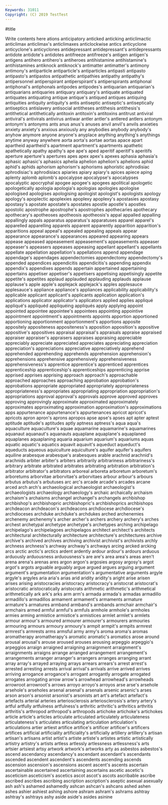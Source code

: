 ```yaml
---
Keywords: 31011
Copyright: (C) 2019 TestTest
---
```


#title

Write contents here
ations anticipatory anticked anticking
anticlimactic anticlimax anticlimax's anticlimaxes anticlockwise antics anticyclone anticyclone's anticyclones antidepressant
antidepressant's antidepressants antidote antidote's antidotes antifreeze antifreeze's antigen antigen's antigens
antihero antihero's antiheroes antihistamine antihistamine's antihistamines antiknock antiknock's antimatter antimatter's
antimony antimony's antiparticle antiparticle's antiparticles antipasti antipasto antipasto's antipastos antipathetic
antipathies antipathy antipathy's antipersonnel antiperspirant antiperspirant's antiperspirants antiphonal antiphonal's antiphonals
antipodes antipodes's antiquarian antiquarian's antiquarians antiquaries antiquary antiquary's antiquate antiquated
antiquates antiquating antique antique's antiqued antiques antiquing antiquities antiquity antiquity's
antis antiseptic antiseptic's antiseptically antiseptics antislavery antisocial antitheses antithesis antithesis's
antithetical antithetically antitoxin antitoxin's antitoxins antitrust antiviral antiviral's antivirals antivirus
antiwar antler antler's antlered antlers antonym antonym's antonyms ants anus
anus's anuses anvil anvil's anvils anxieties anxiety anxiety's anxious anxiously
any anybodies anybody anybody's anyhow anymore anyone anyone's anyplace anything
anything's anythings anytime anyway anywhere aorta aorta's aortae aortas apace
apart apartheid apartheid's apartment apartment's apartments apathetic apathetically apathy apathy's
ape ape's aped aperitif aperitif's aperitifs aperture aperture's apertures apes
apex apex's apexes aphasia aphasia's aphasic aphasic's aphasics aphelia aphelion
aphelion's aphelions aphid aphid's aphids aphorism aphorism's aphorisms aphoristic aphrodisiac
aphrodisiac's aphrodisiacs apiaries apiary apiary's apices apiece aping aplenty aplomb
aplomb's apocalypse apocalypse's apocalypses apocalyptic apocryphal apogee apogee's apogees apolitical
apologetic apologetically apologia apologia's apologias apologies apologise apologised apologises apologising
apologist apologist's apologists apology apology's apoplectic apoplexies apoplexy apoplexy's apostasies
apostasy apostasy's apostate apostate's apostates apostle apostle's apostles apostolic apostrophe
apostrophe's apostrophes apothecaries apothecary apothecary's apotheoses apotheosis apotheosis's appal appalled
appalling appallingly appals apparatus apparatus's apparatuses apparel apparel's apparelled apparelling
apparels apparent apparently apparition apparition's apparitions appeal appeal's appealed appealing
appeals appear appearance appearance's appearances appeared appearing appears appease appeased
appeasement appeasement's appeasements appeaser appeaser's appeasers appeases appeasing appellant appellant's
appellants appellate appellation appellation's appellations append appendage appendage's appendages appendectomies
appendectomy appendectomy's appended appendices appendicitis appendicitis's appending appendix appendix's appendixes
appends appertain appertained appertaining appertains appetiser appetiser's appetisers appetising appetisingly
appetite appetite's appetites applaud applauded applauding applauds applause applause's apple
apple's applejack applejack's apples applesauce applesauce's appliance appliance's appliances applicability
applicability's applicable applicant applicant's applicants application application's applications applicator applicator's
applicators applied applies appliqué appliqué's appliquéd appliquéing appliqués apply applying
appoint appointed appointee appointee's appointees appointing appointive appointment appointment's appointments
appoints apportion apportioned apportioning apportionment apportionment's apportions apposite appositely appositeness
appositeness's apposition apposition's appositive appositive's appositives appraisal appraisal's appraisals appraise
appraised appraiser appraiser's appraisers appraises appraising appreciable appreciably appreciate appreciated
appreciates appreciating appreciation appreciation's appreciations appreciative appreciatively apprehend apprehended apprehending
apprehends apprehension apprehension's apprehensions apprehensive apprehensively apprehensiveness apprehensiveness's apprentice apprentice's
apprenticed apprentices apprenticeship apprenticeship's apprenticeships apprenticing apprise apprised apprises apprising
approach approach's approachable approached approaches approaching approbation approbation's approbations appropriate
appropriated appropriately appropriateness appropriateness's appropriates appropriating appropriation appropriation's appropriations approval
approval's approvals approve approved approves approving approvingly approximate approximated approximately
approximates approximating approximation approximation's approximations apps appurtenance appurtenance's appurtenances apricot
apricot's apricots apron apron's aprons apropos apse apse's apses apt
apter aptest aptitude aptitude's aptitudes aptly aptness aptness's aqua aqua's
aquaculture aquaculture's aquae aquamarine aquamarine's aquamarines aquanaut aquanaut's aquanauts aquaplane
aquaplane's aquaplaned aquaplanes aquaplaning aquaria aquarium aquarium's aquariums aquas aquatic
aquatic's aquatics aquavit aquavit's aqueduct aqueduct's aqueducts aqueous aquiculture aquiculture's
aquifer aquifer's aquifers aquiline arabesque arabesque's arabesques arable arachnid arachnid's
arachnids arbiter arbiter's arbiters arbitrarily arbitrariness arbitrariness's arbitrary arbitrate arbitrated
arbitrates arbitrating arbitration arbitration's arbitrator arbitrator's arbitrators arboreal arboreta arboretum
arboretum's arboretums arborvitae arborvitae's arborvitaes arbour arbour's arbours arbutus arbutus's
arbutuses arc arc's arcade arcade's arcades arcane arced arch arch's
archaeological archaeologist archaeologist's archaeologists archaeology archaeology's archaic archaically archaism archaism's
archaisms archangel archangel's archangels archbishop archbishop's archbishopric archbishopric's archbishoprics archbishops
archdeacon archdeacon's archdeacons archdiocese archdiocese's archdioceses archduke archduke's archdukes arched
archenemies archenemy archenemy's archer archer's archers archery archery's arches archest
archetypal archetype archetype's archetypes arching archipelago archipelago's archipelagoes archipelagos architect
architect's architects architectural architecturally architecture architecture's architectures archive archive's archived
archives archiving archivist archivist's archivists archly archness archness's archway archway's
archways arcing arcked arcking arcs arctic arctic's arctics ardent ardently
ardour ardour's ardours arduous arduously arduousness arduousness's are are's area
area's areas aren't arena arena's arenas ares argon argon's argosies
argosy argosy's argot argot's argots arguable arguably argue argued argues
arguing argument argument's argumentation argumentation's argumentative arguments argyle argyle's argyles
aria aria's arias arid aridity aridity's aright arise arisen arises
arising aristocracies aristocracy aristocracy's aristocrat aristocrat's aristocratic aristocratically aristocrats arithmetic
arithmetic's arithmetical arithmetically ark ark's arks arm arm's armada armada's
armadas armadillo armadillo's armadillos armament armament's armaments armature armature's armatures
armband armband's armbands armchair armchair's armchairs armed armful armful's armfuls
armhole armhole's armholes armies arming armistice armistice's armistices armlet armlet's
armlets armour armour's armoured armourer armourer's armourers armouries armouring armours
armoury armoury's armpit armpit's armpits armrest armrest's armrests arms armsful
army army's aroma aroma's aromas aromatherapy aromatherapy's aromatic aromatic's aromatics
arose around arousal arousal's arouse aroused arouses arousing arpeggio arpeggio's
arpeggios arraign arraigned arraigning arraignment arraignment's arraignments arraigns arrange arranged
arrangement arrangement's arrangements arranger arranger's arrangers arranges arranging arrant array
array's arrayed arraying arrays arrears arrears's arrest arrest's arrested arresting
arrests arrival arrival's arrivals arrive arrived arrives arriving arrogance arrogance's
arrogant arrogantly arrogate arrogated arrogates arrogating arrow arrow's arrowhead arrowhead's
arrowheads arrowroot arrowroot's arrows arroyo arroyo's arroyos arse arse's arsehole
arsehole's arseholes arsenal arsenal's arsenals arsenic arsenic's arses arson arson's
arsonist arsonist's arsonists art art's artefact artefact's artefacts arterial arteries
arteriosclerosis arteriosclerosis's artery artery's artful artfully artfulness artfulness's arthritic arthritic's
arthritics arthritis arthritis's arthropod arthropod's arthropods artichoke artichoke's artichokes article
article's articles articulate articulated articulately articulateness articulateness's articulates articulating articulation
articulation's articulations artier artiest artifice artifice's artificer artificer's artificers artifices
artificial artificiality artificiality's artificially artillery artillery's artisan artisan's artisans artist
artist's artiste artiste's artistes artistic artistically artistry artistry's artists artless
artlessly artlessness artlessness's arts artsier artsiest artsy artwork artwork's artworks
arty as asbestos asbestos's ascend ascendancy ascendancy's ascendant ascendant's ascendants
ascended ascendent ascendent's ascendents ascending ascends ascension ascension's ascensions ascent
ascent's ascents ascertain ascertainable ascertained ascertaining ascertains ascetic ascetic's asceticism
asceticism's ascetics ascot ascot's ascots ascribable ascribe ascribed ascribes ascribing
ascription ascription's aseptic asexual asexually ash ash's ashamed ashamedly ashcan
ashcan's ashcans ashed ashen ashes ashier ashiest ashing ashore ashram
ashram's ashrams ashtray ashtray's ashtrays ashy aside aside's asides asinine
